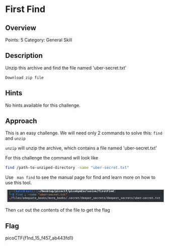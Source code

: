 # First Find

## Overview

Points: 5
Category: General Skill

## Description
Unzip this archive and find the file named 'uber-secret.txt'

    Download zip file


## Hints

No hints available for this challenge.

## Approach

This is an easy challenge. We will need only 2 commands to solve this: ```find``` and ```unzip```

```unzip``` will unzip the archive, which contains a file named 'uber-secret.txt'

For this challenge the command will look like

```bash
find /path-to-unziped-directory -name "uber-secret.txt" 
```

Use ``` man find``` to see the manual page for find and learn more on how to use this tool. 

![path to the challenge file](img/first%20find%201.png)

Then ```cat``` out the contents of the file to get the flag

## Flag
picoCTF{f1nd_15_f457_ab443fd1}